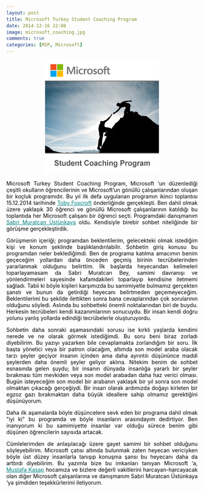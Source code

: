 ```yaml
---
layout: post
title: Microsoft Turkey Student Coaching Program
date: 2014-12-16 22:08
image: microsoft_coaching.jpg
comments: true
categories: [MSP, Microsoft]
---
```

<p style="text-align:center;"><a href="/images/microsoft_coaching.jpg"><img class="size-medium wp-image-393 aligncenter" src="/images/microsoft_coaching.jpg" alt="microsoft_coaching" width="300" height="300" /></a></p>

<p style="text-align:justify;"><span style="color:#000000;">Microsoft Turkey Student Coaching Program, Microsoft ‘un düzenlediği çeşitli okulların öğrencilerinin ve Microsoft’un gönüllü çalışanlarından oluşan bir koçluk programıdır. Bu yıl ilk defa uygulanan programın ikinci toplantısı 15.12.2014 tarihinde <span style="color:#008080;"><a style="color:#008080;" href="https://uk.linkedin.com/in/tobyfoxcroft" target="_blank">Toby Foxcroft</a></span> önderliğinde gerçekleşti. Ben dahil olmak üzere yaklaşık 30 öğrenci ve gönüllü Microsoft çalışanlarının katıldığı bu toplantıda her Microsoft çalışanı bir öğrenci seçti. Programdaki danışmanım <span style="color:#008080;"><a style="color:#008080;" href="https://tr.linkedin.com/pub/s-muratcan-%C3%BCst%C3%BCnkaya/3/50b/366" target="_blank">Sabri Muratcan Üstünkaya</a></span> oldu. Kendisiyle birebir sohbet niteliğinde bir görüşme gerçekleştirdik.</span></p>
<p style="text-align:justify;"><span style="color:#000000;">Görüşmenin içeriği; programdan beklentilerim, gelecekteki olmak istediğim kişi ve konum şeklinde başlıklandırılabilir. Sohbetin giriş konusu bu programdan neler beklediğimdi. Ben de programa katılma amacımın benim geçeceğim yollardan daha önceden geçmiş birinin tecrübelerinden yararlanmak olduğunu belirttim. İlk başlarda heyecandan kelimeleri toparlayamasam da Sabri Muratcan Bey, samimi davranışı ve yönlendirmeleri sayesinde kafamdakileri toparlayıp kendisine iletmemi sağladı. Tabii ki böyle kişileri karşımızda bu samimiyetle bulmamız gerçekten şanstı ve bunun da getirdiği heyecanı belirtmeden geçemeyeceğim. Beklentilerimi bu şekilde ilettikten sonra bana cevaplarından çok sorularının olduğunu söyledi. Aslında bu sohbetteki önemli noktalarından biri de buydu. Herkesin tecrübeleri kendi kazanımlarının sonucuydu. Bir insan kendi doğru yolunu yanlış yollarda edindiği tecrübelerle oluşturuyordu.</span></p>
<p style="text-align:justify;"><span style="color:#000000;">Sohbetin daha sonraki aşamasındaki sorusu ise kırklı yaşlarda kendimi nerede ve ne olarak görmek istediğimdi. Bu soru beni biraz zorladı diyebilirim. Bu yazıyı yazarken bile cevaplamakta zorlandığım bir soru. İlk başta yönetici veya bir patron olacağım, altımda son model araba olacak tarzı şeyler geçiyor insanın içinden ama daha ayrıntılı düşününce maddi şeylerden daha önemli şeyler geliyor aklına. Nitekim benim de sohbet esnasında gelen şuydu; bir insanın dünyada insanlığa yararlı bir şeyler bırakması tüm mevkiden veya son model arabadan daha haz verici olması. Bugün isteyeceğim son model bir arabanın yaklaşık bir yıl sonra son model olmaktan çıkacağı gerçeğiydi. Bir insan olarak ardımızda doğayı kirleten bir egzoz gazı bırakmaktan daha büyük ideallere sahip olmamız gerektiğini düşünüyorum.</span></p>
<p style="text-align:justify;"><span style="color:#000000;">Daha ilk aşamalarda böyle düşüncelere sevk eden bir programa dahil olmak "iyi ki" bu programda ve böyle insanların arasındayım dedirtiyor. Ben inanıyorum ki bu samimiyette insanlar var olduğu sürece benim gibi düşünen öğrencilerin sayısıda artacak.</span></p>
<p style="text-align:justify;"><span style="color:#000000;">Cümlelerimden de anlaşılacağı üzere gayet samimi bir sohbet olduğunu söyleyebilirim. Microsoft çatısı altında bulunmak zaten heyecan vericiyken böyle üst düzey insanlarla tanışıp konuşma şansı bu heyecanı daha da arttırdı diyebilirim. Bu yazımla bize bu imkanları tanıyan Microsoft ‘a, <span style="color:#008080;"><a style="color:#008080;" href="http://tr.linkedin.com/in/mustafakasap" target="_blank">Mustafa Kasap</a></span> hocamıza ve bizlere değerli vakitlerini harcayan-harcayacak olan diğer Microsoft çalışanlarına ve danışmanım Sabri Muratcan Üstünkaya ‘ya şimdiden teşekkürlerimi iletiyorum.</span></p>
